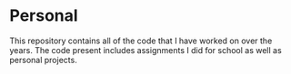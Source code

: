 # Personal
This repository contains all of the code that I have worked on over the years.  The code present includes assignments I did for school as well as personal projects.
